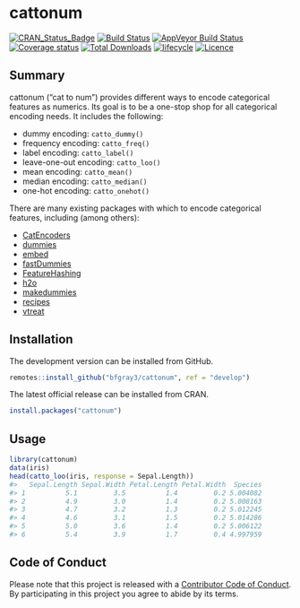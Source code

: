 
<!-- README.md is generated from README.Rmd. Please edit that file -->

# cattonum

[![CRAN\_Status\_Badge](http://www.r-pkg.org/badges/version/cattonum)](https://cran.r-project.org/package=cattonum)
[![Build
Status](https://travis-ci.org/bfgray3/cattonum.svg?branch=master)](https://travis-ci.org/bfgray3/cattonum)
[![AppVeyor Build
Status](https://ci.appveyor.com/api/projects/status/github/bfgray3/cattonum?branch=master&svg=true)](https://ci.appveyor.com/project/bfgray3/cattonum)
[![Coverage
status](https://codecov.io/gh/bfgray3/cattonum/branch/master/graph/badge.svg)](https://codecov.io/github/bfgray3/cattonum?branch=master)
[![Total
Downloads](http://cranlogs.r-pkg.org/badges/grand-total/cattonum)](https://cran.r-project.org/package=cattonum)
[![lifecycle](https://img.shields.io/badge/lifecycle-maturing-blue.svg)](https://www.tidyverse.org/lifecycle/#maturing)
[![Licence](https://img.shields.io/github/license/mashape/apistatus.svg)](http://choosealicense.com/licenses/mit/)

## Summary

cattonum (“cat to num”) provides different ways to encode categorical
features as numerics. Its goal is to be a one-stop shop for all
categorical encoding needs. It includes the following:

  - dummy encoding: `catto_dummy()`
  - frequency encoding: `catto_freq()`
  - label encoding: `catto_label()`
  - leave-one-out encoding: `catto_loo()`
  - mean encoding: `catto_mean()`
  - median encoding: `catto_median()`
  - one-hot encoding: `catto_onehot()`

There are many existing packages with which to encode categorical
features, including (among others):

  - [CatEncoders](https://cran.r-project.org/package=CatEncoders)
  - [dummies](https://cran.r-project.org/package=dummies)
  - [embed](https://github.com/tidymodels/embed)
  - [fastDummies](https://cran.r-project.org/package=fastDummies)
  - [FeatureHashing](https://cran.r-project.org/package=FeatureHashing)
  - [h2o](https://cran.r-project.org/package=h2o)
  - [makedummies](https://cran.r-project.org/package=makedummies)
  - [recipes](https://cran.r-project.org/package=recipes)
  - [vtreat](https://cran.r-project.org/package=vtreat)

## Installation

The development version can be installed from GitHub.

``` r
remotes::install_github("bfgray3/cattonum", ref = "develop")
```

The latest official release can be installed from CRAN.

``` r
install.packages("cattonum")
```

## Usage

``` r
library(cattonum)
data(iris)
head(catto_loo(iris, response = Sepal.Length))
#>   Sepal.Length Sepal.Width Petal.Length Petal.Width  Species
#> 1          5.1         3.5          1.4         0.2 5.004082
#> 2          4.9         3.0          1.4         0.2 5.008163
#> 3          4.7         3.2          1.3         0.2 5.012245
#> 4          4.6         3.1          1.5         0.2 5.014286
#> 5          5.0         3.6          1.4         0.2 5.006122
#> 6          5.4         3.9          1.7         0.4 4.997959
```

## Code of Conduct

Please note that this project is released with a [Contributor Code of
Conduct](CODE_OF_CONDUCT.md). By participating in this project you agree
to abide by its terms.
